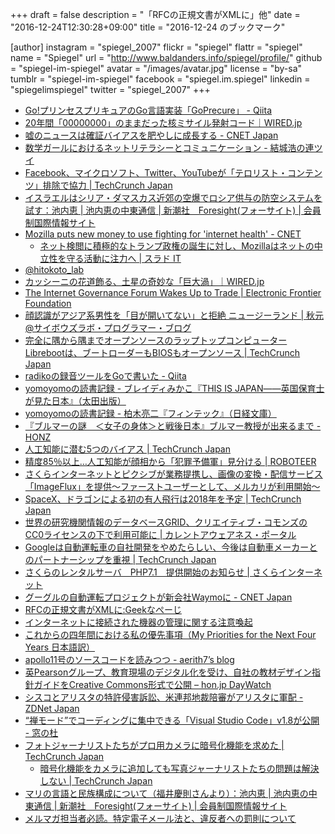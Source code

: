 +++
draft = false
description = "「RFCの正規文書がXMLに」他"
date = "2016-12-24T12:30:28+09:00"
title = "2016-12-24 のブックマーク"

[author]
  instagram = "spiegel_2007"
  flickr = "spiegel"
  flattr = "spiegel"
  name = "Spiegel"
  url = "http://www.baldanders.info/spiegel/profile/"
  github = "spiegel-im-spiegel"
  avatar = "/images/avatar.jpg"
  license = "by-sa"
  tumblr = "spiegel-im-spiegel"
  facebook = "spiegel.im.spiegel"
  linkedin = "spiegelimspiegel"
  twitter = "spiegel_2007"
+++

- [Go!プリンセスプリキュアのGo言語実装「GoPrecure」 - Qiita](http://qiita.com/sue445/items/5d19b0bc3293371a85e2)
- [20年間「00000000」のままだった核ミサイル発射コード｜WIRED.jp](http://wired.jp/2013/12/04/launch-code-for-us-nukes-was-00000000-for-20-years/)
- [嘘のニュースは確証バイアスを肥やしに成長する - CNET Japan](http://japan.cnet.com/news/commentary/35093128/)
- [数学ガールにおけるネットリテラシーとコミュニケーション - 結城浩の連ツイ](http://rentwi.textfile.org/?805698498469343232s)
- [Facebook、マイクロソフト、Twitter、YouTubeが「テロリスト・コンテンツ」排除で協力 | TechCrunch Japan](http://jp.techcrunch.com/2016/12/06/20161205facebook-microsoft-twitter-and-youtube-collaborate-to-remove-terrorist-content-from-their-services/)
- [イスラエルはシリア・ダマスカス近郊の空爆でロシア供与の防空システムを試す：池内恵 | 池内恵の中東通信 | 新潮社　Foresight(フォーサイト) | 会員制国際情報サイト](http://www.fsight.jp/articles/-/41791)
- [​Mozilla puts new money to use fighting for 'internet health' - CNET](https://www.cnet.com/news/mozilla-money-internet-health-politics-net-neutrality-privacy-encryption/)
    - [ネット検閲に積極的なトランプ政権の誕生に対し、Mozillaはネットの中立性を守る活動に注力へ | スラド IT](https://it.srad.jp/story/16/12/05/0654200/)
- [@hitokoto_lab](https://hitokoto-lab.github.io/)
- [カッシーニの花道飾る、土星の奇妙な「巨大渦」｜WIRED.jp](http://wired.jp/2016/12/09/cassini-spies-an-odd-hexagon/)
- [The Internet Governance Forum Wakes Up to Trade | Electronic Frontier Foundation](https://www.eff.org/deeplinks/2016/12/internet-governance-forum-wakes-trade)
- [顔認識がアジア系男性を「目が開いてない」と拒絶 ニュージーランド | 秋元@サイボウズラボ・プログラマー・ブログ](http://developer.cybozu.co.jp/akky/2016/12/passport-photo-rejects-asian-closed-eyes/)
- [完全に隅から隅までオープンソースのラップトップコンピューターLibrebootは、ブートローダーもBIOSもオープンソース | TechCrunch Japan](http://jp.techcrunch.com/2016/12/09/20161208the-libreboot-c201-from-minifree-is-really-really-really-ridiculously-open-source/)
- [radikoの録音ツールをGoで書いた - Qiita](http://qiita.com/yyoshiki41/items/f81442d7dc2d0ddcf15b)
- [yomoyomoの読書記録 - ブレイディみかこ『THIS IS JAPAN――英国保育士が見た日本』（太田出版）](http://www.yamdas.org/booklog/thisisjapan.html)
- [yomoyomoの読書記録 - 柏木亮二『フィンテック』（日経文庫）](http://www.yamdas.org/booklog/fintech.html)
- [『ブルマーの謎　＜女子の身体＞と戦後日本』ブルマー教授が出来るまで - HONZ](http://honz.jp/articles/-/43616)
- [人工知能に潜む5つのバイアス | TechCrunch Japan](http://jp.techcrunch.com/2016/12/12/201612105-unexpected-sources-of-bias-in-artificial-intelligence/)
- [精度85％以上…人工知能が顔相から「犯罪予備軍」見分ける | ROBOTEER](https://roboteer-tokyo.com/archives/7053)
- [さくらインターネットとピクシブが業務提携し、画像の変換・配信サービス「ImageFlux」を提供～ファーストユーザーとして、メルカリが利用開始～](https://www.sakura.ad.jp/press/2016/1213_imageflux/)
- [SpaceX、ドラゴンによる初の有人飛行は2018年を予定 | TechCrunch Japan](http://jp.techcrunch.com/2016/12/13/20161212spacex-pushes-first-crewed-launch-of-dragon-capsule-to-2018/)
- [世界の研究機関情報のデータベースGRID、クリエイティブ・コモンズのCC0ライセンスの下で利用可能に | カレントアウェアネス・ポータル](http://current.ndl.go.jp/node/33057)
- [Googleは自動運転車の自社開発をやめたらしい、今後は自動車メーカーとのパートナーシップを重視 | TechCrunch Japan](http://jp.techcrunch.com/2016/12/13/20161212google-has-reportedly-stopped-developing-its-own-self-driving-car/)
- [さくらのレンタルサーバ　PHP7.1　提供開始のお知らせ | さくらインターネット](https://www.sakura.ad.jp/news/sakurainfo/newsentry.php?id=1490)
- [グーグルの自動運転プロジェクトが新会社Waymoに - CNET Japan](http://japan.cnet.com/news/business/35093668/)
- [RFCの正規文書がXMLに:Geekなぺーじ](http://www.geekpage.jp/blog/?id=2016-12-21-1)
- [インターネットに接続された機器の管理に関する注意喚起](https://www.jpcert.or.jp/at/2016/at160050.html)
- [これからの四年間における私の優先事項（My Priorities for the Next Four Years 日本語訳）](http://www.yamdas.org/column/technique/my_priorities_fj.html)
- [apollo11号のソースコードを読みつつ - aerith7’s blog](http://aerith7.hatenablog.com/entry/2016/12/21/171726)
- [英Pearsonグループ、教育現場のデジタル化を受け、自社の教材デザイン指針ガイドをCreative Commons形式で公開 – hon.jp DayWatch](https://hon.jp/news/1.0/0/10345)
- [シスコとアリスタの特許侵害訴訟、米連邦地裁陪審がアリスタに軍配 - ZDNet Japan](http://japan.zdnet.com/article/35093832/)
- [“禅モード”でコーディングに集中できる「Visual Studio Code」v1.8が公開 - 窓の杜](http://forest.watch.impress.co.jp/docs/news/1035557.html)
- [フォトジャーナリストたちがプロ用カメラに暗号化機能を求めた | TechCrunch Japan](http://jp.techcrunch.com/2016/12/15/20161214photojournalists-demand-encryption-light-is-giving-it-to-them/)
    - [暗号化機能をカメラに追加しても写真ジャーナリストたちの問題は解決しない | TechCrunch Japan](http://jp.techcrunch.com/2016/12/16/20161214onpx-n-ovg-onpx-n-ovg-zber/)
- [マリの言語と民族構成について（福井慶則さんより）：池内恵 | 池内恵の中東通信 | 新潮社　Foresight(フォーサイト) | 会員制国際情報サイト](http://www.fsight.jp/articles/-/41827)
- [メルマガ担当者必読。特定電子メール法と、違反者への罰則について](http://www2.skydesk.jp/crmblog/20161214marketing)
